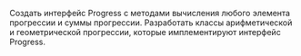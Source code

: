 Создать интерфейс Progress c методами вычисления любого элемента прогрессии и 
суммы прогрессии. Разработать классы арифметической и геометрической прогрессии, которые 
имплементируют интерфейс Progress.
